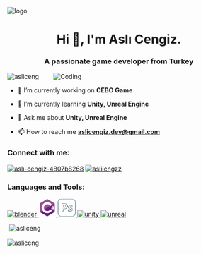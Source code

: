![logo](https://cdna.artstation.com/p/assets/covers/images/051/384/574/large/shane-lee-littlewood-shane-lee-littlewood-asset-49.jpg?1657151915)

<h1 align="center">Hi 👋, I'm Aslı Cengiz.</h1>
<h3 align="center">A passionate game developer from Turkey</h3>

<img align="right" alt="Coding" width="400" src="https://hips.hearstapps.com/esquireuk.cdnds.net/16/36/1473330033-giphy.gif?resize=640:* " alt="aslıcengiz" />

<p align="left"> <img src="https://komarev.com/ghpvc/?username=asliceng&label=Profile%20views&color=0e75b6&style=flat" alt="asliceng" /> </p>

- 🔭 I’m currently working on **CEBO Game**

- 🌱 I’m currently learning **Unity, Unreal Engine**

- 💬 Ask me about **Unity, Unreal Engine**

- 📫 How to reach me **aslicengiz.dev@gmail.com**

<h3 align="left">Connect with me:</h3>
<p align="left">
<a href="https://linkedin.com/in/aslı-cengiz-4807b8268" target="blank"><img align="center" src="https://raw.githubusercontent.com/rahuldkjain/github-profile-readme-generator/master/src/images/icons/Social/linked-in-alt.svg" alt="aslı-cengiz-4807b8268" height="30" width="40" /></a>
<a href="https://instagram.com/asliicngzz" target="blank"><img align="center" src="https://raw.githubusercontent.com/rahuldkjain/github-profile-readme-generator/master/src/images/icons/Social/instagram.svg" alt="asliicngzz" height="30" width="40" /></a>
</p>

<h3 align="left">Languages and Tools:</h3>
<p align="left"> <a href="https://www.blender.org/" target="_blank" rel="noreferrer"> <img src="https://download.blender.org/branding/community/blender_community_badge_white.svg" alt="blender" width="40" height="40"/> </a> <a href="https://www.w3schools.com/cs/" target="_blank" rel="noreferrer"> <img src="https://raw.githubusercontent.com/devicons/devicon/master/icons/csharp/csharp-original.svg" alt="csharp" width="40" height="40"/> </a> <a href="https://www.photoshop.com/en" target="_blank" rel="noreferrer"> <img src="https://raw.githubusercontent.com/devicons/devicon/master/icons/photoshop/photoshop-line.svg" alt="photoshop" width="40" height="40"/> </a> <a href="https://unity.com/" target="_blank" rel="noreferrer"> <img src="https://www.vectorlogo.zone/logos/unity3d/unity3d-icon.svg" alt="unity" width="40" height="40"/> </a> <a href="https://unrealengine.com/" target="_blank" rel="noreferrer"> <img src="https://raw.githubusercontent.com/kenangundogan/fontisto/036b7eca71aab1bef8e6a0518f7329f13ed62f6b/icons/svg/brand/unreal-engine.svg" alt="unreal" width="40" height="40"/> </a> </p>

<p>&nbsp;<img align="center" src="https://github-readme-stats.vercel.app/api?username=asliceng&show_icons=true&locale=en" alt="asliceng" /></p>

<p><img align="center" src="https://github-readme-streak-stats.herokuapp.com/?user=asliceng&" alt="asliceng" /></p>
